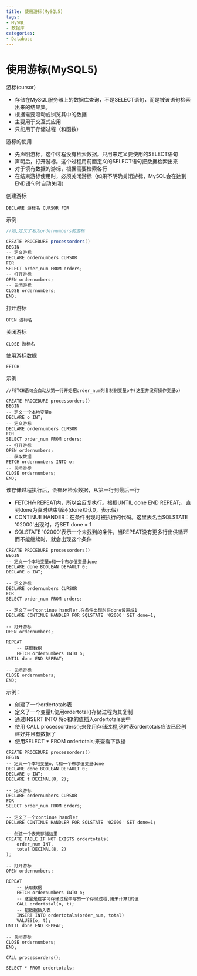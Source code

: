 ```yaml
---
title: 使用游标(MySQL5)
tags: 
- MySQL
- 数据库
categories: 
- Database
---
```


# 使用游标(MySQL5)
游标(cursor)
- 存储在MySQL服务器上的数据库查询，不是SELECT语句，而是被该语句检索出来的结果集。
- 根据需要滚动或浏览其中的数据
- 主要用于交互式应用
- 只能用于存储过程（和函数）

游标的使用
- 先声明游标，这个过程没有检索数据。只用来定义要使用的SELECT语句
- 声明后，打开游标。这个过程用前面定义的SELECT语句把数据检索出来
- 对于填有数据的游标，根据需要检索各行
- 在结束游标使用时，必须关闭游标（如果不明确关闭游标，MySQL会在达到END语句时自动关闭）

创建游标
```
DECLARE 游标名 CURSOR FOR
```
示例
```java
//如,定义了名为ordernumbers的游标

CREATE PROCEDURE processorders()
BEGIN 
-- 定义游标
DECLARE ordernumbers CURSOR
FOR 
SELECT order_num FROM orders;
-- 打开游标
OPEN ordernumbers;
-- 关闭游标
CLOSE ordernumbers;
END; 
```

打开游标
```
OPEN 游标名
```
关闭游标
```
CLOSE 游标名
```
使用游标数据
```
FETCH
```
示例
```
//FETCH语句会自动从第一行开始把order_num列复制到变量o中(这里并没有操作变量o)

CREATE PROCEDURE processorders()
BEGIN 
-- 定义一个本地变量o
DECLARE o INT;
-- 定义游标
DECLARE ordernumbers CURSOR
FOR 
SELECT order_num FROM orders;
-- 打开游标
OPEN ordernumbers;
-- 获取数据
FETCH ordernumbers INTO o;
-- 关闭游标
CLOSE ordernumbers;
END;
```

该存储过程执行后，会循环检索数据，从第一行到最后一行
- FETCH在REPEAT内，所以会反复执行。根据UNTIL done END REPEAT;，直到done为真时结束循环(done默认0，表示假)
- CONTINUE HANDER：在条件出现时被执行的代码。这里表名当SQLSTATE '02000'出现时，将SET done = 1
- SQLSTATE '02000'表示一个未找到的条件，当REPEAT没有更多行出供循环而不能继续时，就会出现这个条件

```
CREATE PROCEDURE processorders()
BEGIN 
-- 定义一个本地变量o和一个布尔值变量done
DECLARE done BOOLEAN DEFAULT 0;
DECLARE o INT;

-- 定义游标
DECLARE ordernumbers CURSOR
FOR 
SELECT order_num FROM orders;

-- 定义了一个continue handler,在条件出现时将done设置成1
DECLARE CONTINUE HANDLER FOR SQLSTATE '02000' SET done=1;

-- 打开游标
OPEN ordernumbers;

REPEAT
	-- 获取数据
	FETCH ordernumbers INTO o;
UNTIL done END REPEAT;

-- 关闭游标
CLOSE ordernumbers;
END;
```

示例：
- 创建了一个ordertotals表
- 定义了一个变量t,使用ordertotal()存储过程为其复制
- 通过INSERT INTO 将o和t的值插入ordertotals表中
- 使用 CALL processorders();来使用存储过程,这时表ordertotals应该已经创建好并且有数据了
- 使用SELECT * FROM ordertotals;来查看下数据

```
CREATE PROCEDURE processorders()
BEGIN 
-- 定义一个本地变量o、t和一个布尔值变量done
DECLARE done BOOLEAN DEFAULT 0;
DECLARE o INT;
DECLARE t DECIMAL(8, 2);

-- 定义游标
DECLARE ordernumbers CURSOR
FOR 
SELECT order_num FROM orders;

-- 定义了一个continue handler
DECLARE CONTINUE HANDLER FOR SQLSTATE '02000' SET done=1;

-- 创建一个表来存储结果
CREATE TABLE IF NOT EXISTS ordertotals(
	order_num INT, 
	total DECIMAL(8, 2)
);

-- 打开游标
OPEN ordernumbers;

REPEAT
	-- 获取数据
	FETCH ordernumbers INTO o;
	-- 这里是在学习存储过程中写的一个存储过程,用来计算t的值
	CALL ordertotal(o, t);
	-- 把数据插入表
	INSERT INTO ordertotals(order_num, total)
	VALUES(o, t);
UNTIL done END REPEAT;

-- 关闭游标
CLOSE ordernumbers;
END;

CALL processorders();

SELECT * FROM ordertotals;
```